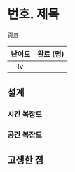 # 번호. 제목

[링크](https://programmers.co.kr/learn/courses/30/lessons/)

| 난이도 | 완료 (명) |
| :----: | :-------: |
|   lv   |           |

## 설계

### 시간 복잡도

### 공간 복잡도

## 고생한 점

